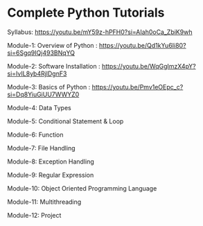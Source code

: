 # Complete Python Tutorials
Syllabus: https://youtu.be/mY59z-hPFH0?si=AIah0oCa_ZbiK9wh

Module-1: Overview of Python : https://youtu.be/Qd1kYu6Ii80?si=6Sgq9IQj493BNqYQ

Module-2: Software Installation : https://youtu.be/WqGgImzX4pY?si=IvIL8yb4RjlDgnF3

Module-3: Basics of Python : https://youtu.be/Pmv1eOEpc_c?si=Dq8YiuGiUU7WWYZ0

Module-4: Data Types

Module-5: Conditional Statement & Loop

Module-6: Function

Module-7: File Handling

Module-8: Exception Handling

Module-9: Regular Expression

Module-10: Object Oriented Programming Language

Module-11: Multithreading

Module-12: Project



